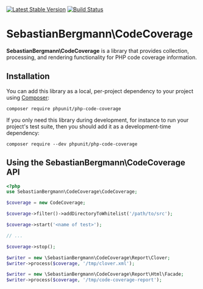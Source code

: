 [![Latest Stable Version](https://poser.pugx.org/phpunit/php-code-coverage/v/stable.png)](https://packagist.org/packages/phpunit/php-code-coverage)
[![Build Status](https://travis-ci.org/sebastianbergmann/php-code-coverage.svg?branch=5.2)](https://travis-ci.org/sebastianbergmann/php-code-coverage)

# SebastianBergmann\CodeCoverage

**SebastianBergmann\CodeCoverage** is a library that provides collection, processing, and rendering functionality for PHP code coverage information.

## Installation

You can add this library as a local, per-project dependency to your project using [Composer](https://getcomposer.org/):

    composer require phpunit/php-code-coverage

If you only need this library during development, for instance to run your project's test suite, then you should add it as a development-time dependency:

    composer require --dev phpunit/php-code-coverage

## Using the SebastianBergmann\CodeCoverage API

```php
<?php
use SebastianBergmann\CodeCoverage\CodeCoverage;

$coverage = new CodeCoverage;

$coverage->filter()->addDirectoryToWhitelist('/path/to/src');

$coverage->start('<name of test>');

// ...

$coverage->stop();

$writer = new \SebastianBergmann\CodeCoverage\Report\Clover;
$writer->process($coverage, '/tmp/clover.xml');

$writer = new \SebastianBergmann\CodeCoverage\Report\Html\Facade;
$writer->process($coverage, '/tmp/code-coverage-report');
```

